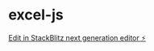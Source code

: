 # excel-js

[Edit in StackBlitz next generation editor ⚡️](https://stackblitz.com/~/github.com/geus-junior/excel-js)